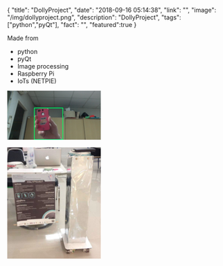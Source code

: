 {
  "title": "DollyProject",
  "date": "2018-09-16 05:14:38",
  "link": "",
  "image": "/img/dollyproject.png",
  "description": "DollyProject",
  "tags": ["python","pyQt"],
  "fact": "",
  "featured":true
}

Made from
<ul>
<li> python</li>
<li> pyQt</li>
<li> Image processing</li>
<li> Raspberry Pi</li>
<li> IoTs (NETPIE)</li>
</ul>

![](/img/Screen-Shot-2018-09-16-at-5.09.28-AM.png)

![](/img/Screen-Shot-2018-09-16-at-5.09.23-AM.png)